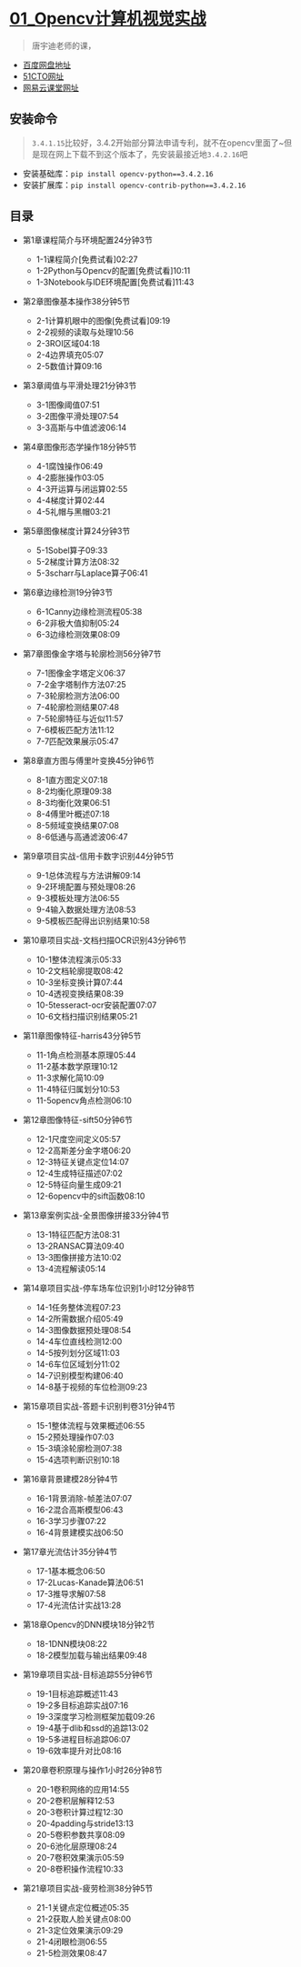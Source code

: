 # [01_Opencv计算机视觉实战](https://www.bilibili.com/video/av59316056?from=search&seid=13791630624347815337)
> 唐宇迪老师的课，
+ [百度网盘地址](https://pan.baidu.com/disk/home#/all?vmode=list&path=%2F1.教程%2F08.图像处理%2FOpenCV计算机视觉实战(Python版))
+ [51CTO网址](https://edu.51cto.com/course/16729.html)
+ [网易云课堂网址](https://study.163.com/course/introduction.htm?courseId=1208943817#/courseDetail?tab=1)

## 安装命令
> `3.4.1.15`比较好，3.4.2开始部分算法申请专利，就不在opencv里面了~但是现在网上下载不到这个版本了，先安装最接近地`3.4.2.16`吧
+ 安装基础库：`pip install opencv-python==3.4.2.16`
+ 安装扩展库：`pip install opencv-contrib-python==3.4.2.16`

## 目录

+ 第1章课程简介与环境配置24分钟3节
  + 1-1课程简介[免费试看]02:27
  + 1-2Python与Opencv的配置[免费试看]10:11
  + 1-3Notebook与IDE环境配置[免费试看]11:43
  
+ 第2章图像基本操作38分钟5节
  + 2-1计算机眼中的图像[免费试看]09:19
  + 2-2视频的读取与处理10:56
  + 2-3ROI区域04:18
  + 2-4边界填充05:07
  + 2-5数值计算09:16
  
+ 第3章阈值与平滑处理21分钟3节
  + 3-1图像阈值07:51
  + 3-2图像平滑处理07:54
  + 3-3高斯与中值滤波06:14
  
+ 第4章图像形态学操作18分钟5节
  + 4-1腐蚀操作06:49
  + 4-2膨胀操作03:05
  + 4-3开运算与闭运算02:55
  + 4-4梯度计算02:44
  + 4-5礼帽与黑帽03:21
  
+ 第5章图像梯度计算24分钟3节
  + 5-1Sobel算子09:33
  + 5-2梯度计算方法08:32
  + 5-3scharr与Laplace算子06:41
  
+ 第6章边缘检测19分钟3节
  + 6-1Canny边缘检测流程05:38
  + 6-2非极大值抑制05:24
  + 6-3边缘检测效果08:09
  
+ 第7章图像金字塔与轮廓检测56分钟7节
  + 7-1图像金字塔定义06:37
  + 7-2金字塔制作方法07:25
  + 7-3轮廓检测方法06:00
  + 7-4轮廓检测结果07:48
  + 7-5轮廓特征与近似11:57
  + 7-6模板匹配方法11:12
  + 7-7匹配效果展示05:47
  
+ 第8章直方图与傅里叶变换45分钟6节
  + 8-1直方图定义07:18
  + 8-2均衡化原理09:38
  + 8-3均衡化效果06:51
  + 8-4傅里叶概述07:18
  + 8-5频域变换结果07:08
  + 8-6低通与高通滤波06:47
  
+ 第9章项目实战-信用卡数字识别44分钟5节
  + 9-1总体流程与方法讲解09:14
  + 9-2环境配置与预处理08:26
  + 9-3模板处理方法06:55
  + 9-4输入数据处理方法08:53
  + 9-5模板匹配得出识别结果10:58
  
+ 第10章项目实战-文档扫描OCR识别43分钟6节
  + 10-1整体流程演示05:33
  + 10-2文档轮廓提取08:42
  + 10-3坐标变换计算07:44
  + 10-4透视变换结果08:39
  + 10-5tesseract-ocr安装配置07:07
  + 10-6文档扫描识别结果05:21
  
+ 第11章图像特征-harris43分钟5节
  + 11-1角点检测基本原理05:44
  + 11-2基本数学原理10:12
  + 11-3求解化简10:09
  + 11-4特征归属划分10:53
  + 11-5opencv角点检测06:10
  
+ 第12章图像特征-sift50分钟6节
  + 12-1尺度空间定义05:57
  + 12-2高斯差分金字塔06:20
  + 12-3特征关键点定位14:07
  + 12-4生成特征描述07:02
  + 12-5特征向量生成09:21
  + 12-6opencv中的sift函数08:10
  
+ 第13章案例实战-全景图像拼接33分钟4节
  + 13-1特征匹配方法08:31
  + 13-2RANSAC算法09:40
  + 13-3图像拼接方法10:02
  + 13-4流程解读05:14
  
+ 第14章项目实战-停车场车位识别1小时12分钟8节
  + 14-1任务整体流程07:23
  + 14-2所需数据介绍05:49
  + 14-3图像数据预处理08:54
  + 14-4车位直线检测12:00
  + 14-5按列划分区域11:03
  + 14-6车位区域划分11:02
  + 14-7识别模型构建06:40
  + 14-8基于视频的车位检测09:23
  
+ 第15章项目实战-答题卡识别判卷31分钟4节
  + 15-1整体流程与效果概述06:55
  + 15-2预处理操作07:03
  + 15-3填涂轮廓检测07:38
  + 15-4选项判断识别10:18
  
+ 第16章背景建模28分钟4节
  + 16-1背景消除-帧差法07:07
  + 16-2混合高斯模型06:43
  + 16-3学习步骤07:22
  + 16-4背景建模实战06:50
  
+ 第17章光流估计35分钟4节
  + 17-1基本概念06:50
  + 17-2Lucas-Kanade算法06:51
  + 17-3推导求解07:58
  + 17-4光流估计实战13:28
  
+ 第18章Opencv的DNN模块18分钟2节
  + 18-1DNN模块08:22
  + 18-2模型加载与输出结果09:48
  
+ 第19章项目实战-目标追踪55分钟6节
  + 19-1目标追踪概述11:43
  + 19-2多目标追踪实战07:16
  + 19-3深度学习检测框架加载09:26
  + 19-4基于dlib和ssd的追踪13:02
  + 19-5多进程目标追踪06:07
  + 19-6效率提升对比08:16
  
+ 第20章卷积原理与操作1小时26分钟8节
  + 20-1卷积网络的应用14:55
  + 20-2卷积层解释12:53
  + 20-3卷积计算过程12:30
  + 20-4padding与stride13:13
  + 20-5卷积参数共享08:09
  + 20-6池化层原理08:24
  + 20-7卷积效果演示05:59
  + 20-8卷积操作流程10:33
  
+ 第21章项目实战-疲劳检测38分钟5节
  + 21-1关键点定位概述05:35
  + 21-2获取人脸关键点08:00
  + 21-3定位效果演示09:29
  + 21-4闭眼检测06:55
  + 21-5检测效果08:47

